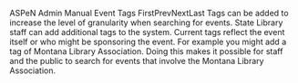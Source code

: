 ASPeN Admin Manual
Event Tags
FirstPrevNextLast
Tags can be added to increase the level of granularity when searching for events.  State Library staff can add additional tags to the system.  Current tags reflect the event itself or who might be sponsoring the event.  For example you might add a tag of Montana Library Association.  Doing this makes it possible for staff and the public to search for events that involve the Montana Library Association.